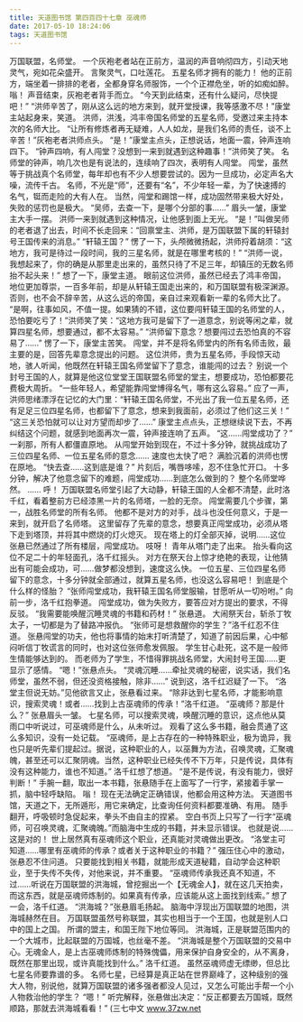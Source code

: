 ```yaml
---
title: 天道图书馆 第四百四十七章 巫魂师
date: 2017-05-10 18:24:06
tags: 天道图书馆
---
```


万国联盟，名师堂。
一个灰袍老者站在正前方，温润的声音响彻四方，引动天地灵气，宛如花朵盛开。
言聚灵气，口吐莲花。
五星名师才拥有的能力！
他的正前方，端坐着一排排的老者，全都身穿名师服饰，一个个正襟危坐，听的如痴如醉。
嗡！
声音结束，灰袍老者背手而立。
“今天到此结束，还有什么疑问，尽快提吧！”
“洪师辛苦了，刚从这么远的地方来到，就开堂授课，我等感激不尽！”康堂主站起身来，笑道。
洪师，洪浅，鸿丰帝国名师堂的五星名师，受邀过来主持本次的名师大比。
“让所有修炼者再无疑难，人人如龙，是我们名师的责任，谈不上辛苦！”灰袍老者洪师点头。
“是！”康堂主点头，正想说话，地面一震，钟声连响四下。
“钟声四响，有人闯堂？没想到一来到就遇到这种趣事！”洪师笑了笑。
名师堂的钟声，响几次也是有说法的，连续响了四次，表明有人闯堂。
闯堂，虽然等于挑战真个名师堂，每年却也有不少人想要尝试的。因为一旦成功，必定声名大噪，流传千古。
名师，不光是“师”，还要有“名”，不少年轻一辈，为了快速搏的名气，铤而走险的大有人在。
当然，闯堂和踢馆一样，成功固然带来极大好处，失败的惩罚也是极大。
“吴师，去查一下，是哪个分部的事……”
眉头一皱，康堂主大手一摆。
洪师一来到就遇到这种情况，让他感到面上无光。
“是！”叫做吴师的老者退了出去，时间不长走回来：“回禀堂主、洪师，是万国联盟下属的轩辕封号王国传来的消息。”
“轩辕王国？”
愣了一下，头颅微微扬起，洪师捋着胡须：“这地方，我可是待过一段时间，我的三星名师，就是在哪里考核的！”
“洪师一说，我想起来了，你的确是从那里走出来的，虽然只待了不足三年，却镇压的无数名师抬不起头来！”
想了一下，康堂主道。
眼前这位洪师，虽然已经去了鸿丰帝国，地位更加尊崇，一百多年前，却是从轩辕王国走出来的，和万国联盟有极深渊源。
否则，也不会不辞辛苦，从这么远的帝国，亲自过来观看新一辈的名师大比了。
“是啊，往事如风，不值一提。如果猜的不错，这位要闯轩辕王国的名师堂的人，恐怕要吃亏了！”洪师笑了笑：“这地方我可是留下了一道意念，别说等闲之辈，就算四星名师，想要通过，都不太容易。”
“洪师留下意念？想要闯过去恐怕真的不容易了……”
愣了一下，康堂主苦笑。
闯堂，并不是将名师堂内的所有名师击败，最主要的是，回答先辈意念提出的问题。
这位洪师，贵为五星名师，手段惊天动地，骇人听闻，他既然在轩辕王国名师堂留下了意念，谁能闯的过去？
别说一个封号王国的人，就算是他这位堂堂王国联盟名师堂的堂主，想要成功，恐怕都要花费极大周折。
“一些年轻人，希望能靠闯堂博得名气，哪有这么容易。”
应了一声，洪师思绪漂浮在记忆的大门里：“轩辕王国名师堂，不光出了我一位五星名师，还有足足三位四星名师，也都留下了意念，想来到我面前，必须过了他们这三关！”
“这三关恐怕就可以让对方望而却步了……”
康堂主点点头，正想继续说下去，不再纠结这个问题，就感到地面再次一震，钟声接连响了五声。
“这……闯堂成功了？”
一刹那，所有人都僵直原地。
从闯堂开始到现在，不过十多分钟，就挑战成功了三位四星名师、一位五星名师的意念……
速度也太快了吧？
满脸沉着的洪师也愣在原地。
“快去查……这到底是谁？”
片刻后，嘴唇哆嗦，忍不住急忙开口。
十多分钟，解决了他意念留下的难题，闯堂成功……到底怎么做到的？
整个名师堂哗然。
……
呼！
万国联盟名师堂引起了大动静，轩辕王国的人全都不清楚，此时洛千红，看着整前方已经漆黑一片的名师塔，一脸的无奈。
闯堂需要几个步骤，第一，战胜名师堂的所有名师。
他都不是对方的对手，战斗也没任何意义，于是一来到，就开启了名师塔。
这里留存了先辈的意念，想要真正闯堂成功，必须从塔下走到塔顶，并将其中燃烧的灯火熄灭。
现在塔上的灯全部灭掉，说明……这位张悬已然通过了所有楼层，闯堂成功。
吱呀！
青年从塔门走了出来。
抬头看向这位不足二十的年轻面孔，洛千红摇头。
对方在祭天台上惊才绝艳的表现，让他猜出有可能会成功，可……做梦都没想到，速度这么快。
一位五星、三位四星名师留下的意念，十多分钟就全部通过，就算五星名师，也没这么容易吧！
到底是个什么样的怪胎？
“张师闯堂成功，我轩辕王国名师堂服输，甘愿听从一切吩咐。”
向前一步，洛千红抱拳道。
闯堂成功，做为失败方，要答应对方提出的要求，不得反驳。
“我需要能唤醒沉睡灵魂的书籍和药材！”
张悬道。
大闹祭天台，斩杀丁牧太子，一切都是为了替路冲报仇。
“张师可是想救醒你的学生？”洛千红忍不住道。
张悬闯堂的功夫，他也将事情的始末打听清楚了，知道了前因后果，心中郁闷听信丁牧谎言的同时，也对这位张师愈发佩服。
学生甘心赴死，这不是一般师生情能够达到的。
而老师为了学生，不惜得罪挑战名师堂，大闹封号王国……更显示了感情。
“嗯！”张悬点头。
“灵魂沉睡……牵扯灵魂的秘密，说实话，我们名师堂，虽然不弱，但还没资格接触，除非……”
说到这，洛千红迟疑了一下。
“洛堂主但说无妨。”见他欲言又止，张悬看过来。
“除非达到七星名师，才能影响意识，搜索灵魂！或者……找到上古巫魂师的传承！”洛千红道。
“巫魂师？那是什么？”
张悬眉头一皱。
七星名师，可以搜索灵魂，唤醒沉睡的意识，这点他从莫雨口中听说过，可巫魂师是什么，从未听过。
观看了这么多书籍，融会贯通了这么多知识，没有一处记载。
“巫魂师，是上古存在的一种特殊职业，极为诡异，我也只是听先辈们提起过。据说，这种职业的人，以巫舞为方法，召唤灵魂，汇聚魂魄，甚至还可以汇聚阴魂。当然，这种职业已经失传不下万年，只是传说，具体有没有这种能力，谁也不知道。”
洛千红想了想道。
“是不是传说，有没有能力，很好判断！”
手腕一翻，取出一本书籍，张悬随手在上面写了一行字，紧接着手掌一抓，脑中轻呼缺陷。
嗡！
现在无法确定正确错误，他都会用这种方法。
天道图书馆，天道之下，无所遁形，用它来确定，比查询任何资料都要准确、有用。
随手翻开，呼吸顿时急促起来，拳头不由自主的捏紧。
空白书页上只写了一行字“巫魂师，可召唤灵魂，汇聚魂魄。”而脑海中生成的书籍，并未显示错误。
也就是说……
这是对的！
世上居然真有巫魂师这个职业，还真能对灵魂做出更改。
“洛堂主可知道……哪里有巫魂师的传承？或者关于这种职业的书籍？”
强压住心中的激动，张悬忍不住问道。
只要能找到相关书籍，就能形成天道秘籍，自动学会这种职业，至于失传不失传，对他来说，并不重要。
“巫魂师传承我还真不知道，不过……听说在万国联盟的洪海城，曾挖掘出一个【无魂金人】，就在这几天拍卖，而这东西，就是巫魂师炼制的。如果真有传承，应该能从这上面找到线索。”
想了一会，洛千红道。
“洪海城？”张悬眉毛扬起。
脑海中浮现出万国联盟的地图，洪海城赫然在目。
万国联盟虽然号称联盟，其实也相当于一个王国，也就是别人口中的国上之国。
所谓的盟主，和国王陛下地位等同。
洪海城，正是联盟范围内的一个大城市，比起联盟的万国城，也丝毫不差。
“洪海城是整个万国联盟的交易中心。无魂金人，是上古巫魂师炼制的特殊傀儡，用来保护自身安全的，从不离身，既然在那里出现，或许真能找到什么。”
洛千红道。
虽然巫魂师虚无缥缈，但总比七星名师要靠谱的多。
名师七星，已经算是真正站在世界巅峰了，这种级别的强大人物，别说他，就算万国联盟的诸多强者都没人见过，又怎么可能出手帮一个小人物救治他的学生？
“嗯！”
听完解释，张悬做出决定：“反正都要去万国城，既然顺路，那就去洪海城看看！”
(三七中文 www.37zw.net
